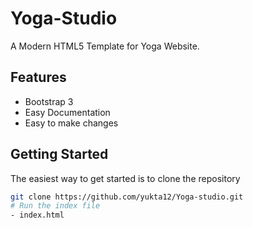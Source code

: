 # Yoga-Studio

A Modern HTML5 Template for Yoga Website.

## Features

- Bootstrap 3
- Easy Documentation
- Easy to make changes

## Getting Started
The easiest way to get started is to clone the repository

```bash
git clone https://github.com/yukta12/Yoga-studio.git
# Run the index file
- index.html 
```


